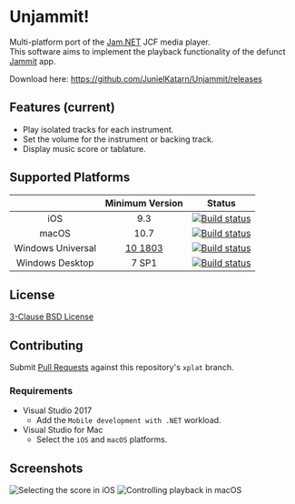 # Unjammit!

Multi-platform port of the [Jam.NET](https://github.com/maxton/Jam.NET) JCF media player.<br/>
This software aims to implement the playback functionality of the defunct [Jammit](https://www.youtube.com/channel/UCTmh3zCCSybVNMye-3lozJQ) app.

Download here: https://github.com/JunielKatarn/Unjammit/releases

## Features (current)

* Play isolated tracks for each instrument.
* Set the volume for the instrument or backing track.
* Display music score or tablature.

## Supported Platforms

| | Minimum Version | Status |
|:-:|:-:|:-:|
| iOS | 9.3 | [![Build status](https://dev.azure.com/junielkatarn/Unjammit/_apis/build/status/Unjammit%20CI%20iOS?branchName=ci)](https://dev.azure.com/junielkatarn/Unjammit/_build/latest?definitionId=4&branchName=ci) |
| macOS | 10.7 | [![Build status](https://dev.azure.com/junielkatarn/Unjammit/_apis/build/status/Unjammit%20CI%20macOS?branchName=ci)](https://dev.azure.com/junielkatarn/Unjammit/_build/latest?definitionId=3&branchName=ci) |
| Windows Universal | [10 1803](https://docs.microsoft.com/en-us/windows/whats-new/whats-new-windows-10-version-1803) | [![Build status](https://dev.azure.com/junielkatarn/Unjammit/_apis/build/status/Unjammit%20CI%20Windows?branchName=ci)](https://dev.azure.com/junielkatarn/Unjammit/_build/latest?definitionId=2&branchName=ci) |
| Windows Desktop | 7 SP1 | [![Build status](https://dev.azure.com/junielkatarn/Unjammit/_apis/build/status/Jam.NET%20CI?branchName=ci)](https://dev.azure.com/junielkatarn/Unjammit/_build/latest?definitionId=1&branchName=ci) |

## License
[3-Clause BSD License](https://github.com/maxton/Jam.NET/blob/master/COPYING)

## Contributing

Submit [Pull Requests](https://github.com/maxton/Jam.NET/compare) against this repository's `xplat` branch.

### Requirements
- Visual Studio 2017
  - Add the `Mobile development with .NET` workload.
- Visual Studio for Mac
  - Select the `iOS` and `macOS` platforms.

## Screenshots

![Selecting the score in iOS](https://i.imgur.com/7enmSVS.png)
![Controlling playback in macOS](https://i.imgur.com/FbNGVeR.png)

